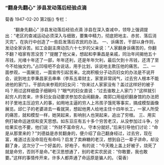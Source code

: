 ### “翻身先翻心”  涉县发动落后经验点滴
菊香
1947-02-20
第2版()
专栏：

　　“翻身先翻心”
    涉县发动落后经验点滴
    涉县在深入查减中，领导上强调提出：“老区的查减运动必须深入与细致，要集中精力，彻底把地主、赤贫、落后消灭完”。在执行中创造了一些启发落后农民的办法。
    一、诉痛苦，干部以身作则，发动全家诉苦。如工会副主席动员六十七岁的父亲说：“人家翻身诉痛苦的，你翻不翻？咱家有苦没苦？”提醒了他父亲，想起和李秉昌是亲戚，同治年间揭他五十吊钱，光绪十年还了一部，年年还利，还是年年欠利，最后欠到十吊钱，还清了至今不给抽文约。”占凹哑吧不会说话，用手比划，诉说地主欺压他的痛苦。
    二、一面参观，一面展览，一面宣传引起苦来。北岗积极分子动员妇女的办法是不说开会，说到地主李秉昌家去串串（李系五辈财主，家里非常阔气，过去穷人根本不能进他的家门）。干部向来参观的妇女问：“你来过人家家没有？盖过这样好的被子吗？用过这样细盘子细碗吗？”眼气的妇女直说：“过去谁敢上人家门？”这样就引起穷人的苦来，许多妇女自动要求参加农会闹翻身。南郭口用组织翻身馆的办法把村子里地主压迫穷人的事，如用地主逼的穷人上吊孩子饿死等事实，搞成模型画像展览。邱仁子的老婆进去一看就哭，想起他男人给地主住十四年长工，一家人所受的痛苦，就和模型一样，她哭起来，影响别人也哭起来，追出了穷根。
    三、用实例打破命运迷信和变天思想。如东豆庄有五十多个穷苦老汉，从没参加过斗争，分给果实也不要，他们说：“外财不富命穷人，守本分就好。”后来引导他们讨论：“命是从那里来的？”刘德益是赤贫翻身的，便介绍了自己翻身经过，过去穷，现在富，难道过去没命现在有命吗？启发了卖麻糖的老汉，想到自己一辈子讲命，却没翻了身，这次分了一个好盖的，好袍子，有的说：“今天晚上盖上好被子，烧死了就是命穷，否则不是命。”老汉思想通了，别的老实农民说：“你敢要，我也敢要。”这样的事情传开来，许多人都弄通了命运原是骗人的。（菊香）
